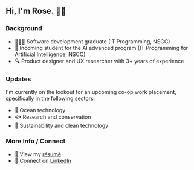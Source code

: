 ## Hi, I'm Rose. 👋🏽

### Background
- 👩🏻‍💻 Software development graduate (IT Programming, NSCC)
- 🤖 Incoming student for the AI advanced program (IT Programming for Artificial Intelligence, NSCC)
- 🔍 Product designer and UX researcher with 3+ years of experience

### Updates
I'm currently on the lookout for an upcoming co-op work placement, specifically in the following sectors:
- 🌊 Ocean technology
- 🐟 Research and conservation
- 🌱 Sustainability and clean technology

### More Info / Connect
- 📄 View my [résumé](https://drive.google.com/file/d/1a92wxHXyl3fI-80JP4GU0aAI8ABPYSjc/view?usp=drive_link)
- 🤝 Connect on [LinkedIn](https://www.linkedin.com/in/r-scoville/)
